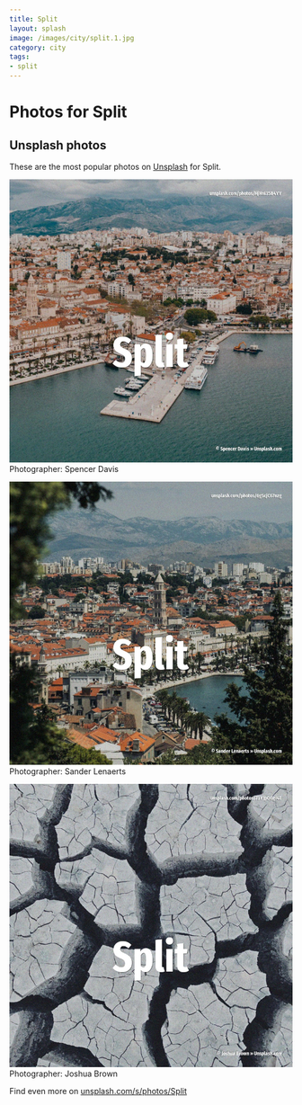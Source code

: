 ```yaml
---
title: Split
layout: splash
image: /images/city/split.1.jpg
category: city
tags:
- split
---
```

# Photos for Split
 
## Unsplash photos
These are the most popular photos on [Unsplash](https://unsplash.com) for Split.
 
![Split](/images/city/split.1.jpg)
Photographer:  Spencer Davis
 
![Split](/images/city/split.2.jpg)
Photographer:  Sander Lenaerts
 
![Split](/images/city/split.3.jpg)
Photographer:  Joshua Brown
 
Find even more on [unsplash.com/s/photos/Split](https://unsplash.com/s/photos/Split)
 
